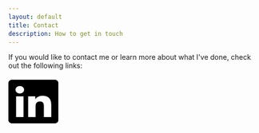```yaml
---
layout: default
title: Contact
description: How to get in touch
---
```


If you would like to contact me or learn more about what I've done, check out the following links:

<img src="assets/images/linkedin-brands.svg" alt="My SVG" style="width:100px; height:100px;">

